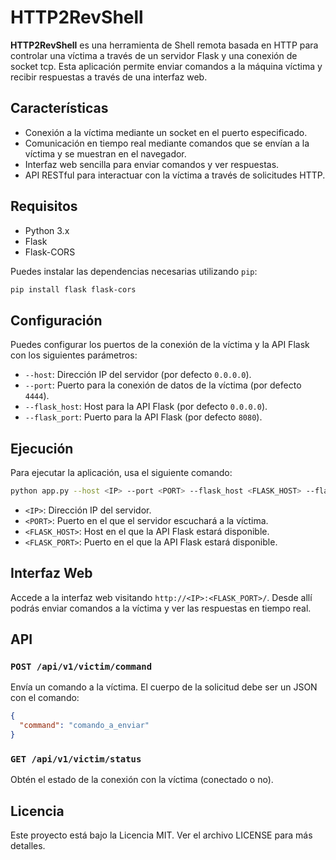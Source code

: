 # HTTP2RevShell

**HTTP2RevShell** es una herramienta de Shell remota basada en HTTP para controlar una víctima a través de un servidor Flask y una conexión de socket tcp. Esta aplicación permite enviar comandos a la máquina víctima y recibir respuestas a través de una interfaz web.

## Características

- Conexión a la víctima mediante un socket en el puerto especificado.
- Comunicación en tiempo real mediante comandos que se envían a la víctima y se muestran en el navegador.
- Interfaz web sencilla para enviar comandos y ver respuestas.
- API RESTful para interactuar con la víctima a través de solicitudes HTTP.

## Requisitos

- Python 3.x
- Flask
- Flask-CORS

Puedes instalar las dependencias necesarias utilizando `pip`:

```bash
pip install flask flask-cors
```

## Configuración

Puedes configurar los puertos de la conexión de la víctima y la API Flask con los siguientes parámetros:

- `--host`: Dirección IP del servidor (por defecto `0.0.0.0`).
- `--port`: Puerto para la conexión de datos de la víctima (por defecto `4444`).
- `--flask_host`: Host para la API Flask (por defecto `0.0.0.0`).
- `--flask_port`: Puerto para la API Flask (por defecto `8080`).

## Ejecución

Para ejecutar la aplicación, usa el siguiente comando:

```bash
python app.py --host <IP> --port <PORT> --flask_host <FLASK_HOST> --flask_port <FLASK_PORT>
```

- `<IP>`: Dirección IP del servidor.
- `<PORT>`: Puerto en el que el servidor escuchará a la víctima.
- `<FLASK_HOST>`: Host en el que la API Flask estará disponible.
- `<FLASK_PORT>`: Puerto en el que la API Flask estará disponible.

## Interfaz Web

Accede a la interfaz web visitando `http://<IP>:<FLASK_PORT>/`. Desde allí podrás enviar comandos a la víctima y ver las respuestas en tiempo real.

## API

### `POST /api/v1/victim/command`

Envía un comando a la víctima. El cuerpo de la solicitud debe ser un JSON con el comando:

```json
{
  "command": "comando_a_enviar"
}
```

### `GET /api/v1/victim/status`

Obtén el estado de la conexión con la víctima (conectado o no).

## Licencia

Este proyecto está bajo la Licencia MIT. Ver el archivo LICENSE para más detalles.
